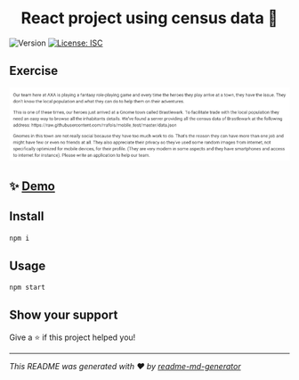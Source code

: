 <h1 align="center">React project using census data 👋</h1>
<p>
  <img alt="Version" src="https://img.shields.io/badge/version-1.0.0-blue.svg?cacheSeconds=2592000" />
  <a href="#" target="_blank">
    <img alt="License: ISC" src="https://img.shields.io/badge/License-ISC-yellow.svg" />
  </a>
</p>

## Exercise

![alt text](./exercise.png "Exercise")

## ✨ <a href="https://gnomes-aqa7s7uoga-uc.a.run.app" target="_blank">Demo</a>

## Install

```sh
npm i
```

## Usage

```sh
npm start
```

## Show your support

Give a ⭐️ if this project helped you!

***
_This README was generated with ❤️ by [readme-md-generator](https://github.com/kefranabg/readme-md-generator)_